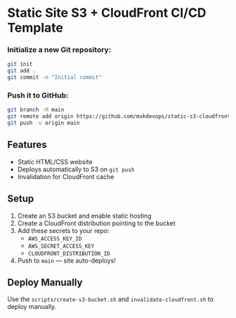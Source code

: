 # Static Site S3 + CloudFront CI/CD Template
### Initialize a new Git repository:

```bash
git init
git add .
git commit -m "Initial commit"

```
### Push it to GitHub:
```bash
git branch -M main
git remote add origin https://github.com/mxkdevops/static-s3-cloudfront-template.git
git push -u origin main

```

## Features
- Static HTML/CSS website
- Deploys automatically to S3 on `git push`
- Invalidation for CloudFront cache

## Setup
1. Create an S3 bucket and enable static hosting
2. Create a CloudFront distribution pointing to the bucket
3. Add these secrets to your repo:
   - `AWS_ACCESS_KEY_ID`
   - `AWS_SECRET_ACCESS_KEY`
   - `CLOUDFRONT_DISTRIBUTION_ID`
4. Push to `main` — site auto-deploys!

## Deploy Manually
Use the `scripts/create-s3-bucket.sh` and `invalidate-cloudfront.sh` to deploy manually.
